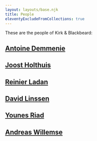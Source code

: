 ```yaml
---
layout: layouts/base.njk
title: People
eleventyExcludeFromCollections: true
---
```


These are the people of Kirk & Blackbeard:

## [Antoine Demmenie](/people/antoine/)

## [Joost Holthuis](/people/joost/)

## [Reinier Ladan](/people/reinier/)

## [David Linssen](/people/david/)

## [Younes Riad](/people/younes/)

## [Andreas Willemse](/people/andreas/)
